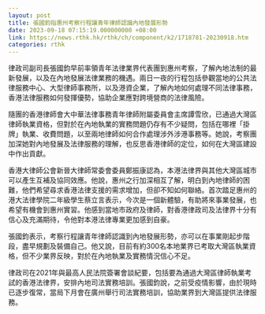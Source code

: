 ```yaml
---
layout: post
title: 張國鈞指惠州考察行程讓青年律師認識內地發展形勢
date: 2023-09-18 07:15:19.000000000 +08:00
link: https://news.rthk.hk/rthk/ch/component/k2/1718781-20230918.htm
categories: rthk
---
```


律政司副司長張國鈞早前率領青年法律業界代表團到惠州考察，了解內地法制的最新發展，以及在內地發展法律業務的機遇。兩日一夜的行程包括參觀當地的公共法律服務中心、大型律師事務所，以及港資企業，了解內地如何處理不同法律事務，香港法律服務如何發揮優勢，協助企業應對跨境營商的法律風險。

隨團的香港律師會大中華法律事務青年律師附屬委員會主席譚雪欣，已通過大灣區律師執業資格，但對於在內地執業的實務問題仍存有不少疑問，包括在哪裡「掛牌」執業、收費問題，以至兩地律師如何合作處理涉外涉港事務等。她說，考察團加深她對內地發展及法律服務的理解，也反思香港律師的定位，如何在大灣區建設中作出貢獻。

香港大律師公會新晉大律師常委會委員鄭振康認為，本港法律界與其他大灣區城市可以產生互補及協同效應。他說，惠州之行加深相互了解，明白到內地律師的困難，他們希望尋求香港法律支援的需求增加，但卻不知如何聯絡。首次踏足惠州的港大法律學院二年級學生蔡立言表示，今次是一個新體驗，有助將來事業發展，也希望有機會到惠州實習。他感到當地市政府及律師，對香港律政司及法律界十分有信心及充滿期待，令他對本港法律專業更加感到自豪。

張國鈞表示，考察行程讓青年律師認識到內地發展形勢，亦可以在事業剛起步階段，盡早規劃及裝備自己。他又說，目前有約300名本地業界已考取大灣區執業資格，但不少業界反映，對於在內地執業及實務情況信心不足。

律政司在2021年與最高人民法院簽署會談紀要，包括要為通過大灣區律師執業考試的香港法律界，安排內地司法實務培訓。張國鈞說，之前受疫情影響，由於現時已逐步復常，當局下月會在廣州舉行司法實務培訓，協助業界到大灣區提供法律服務。
